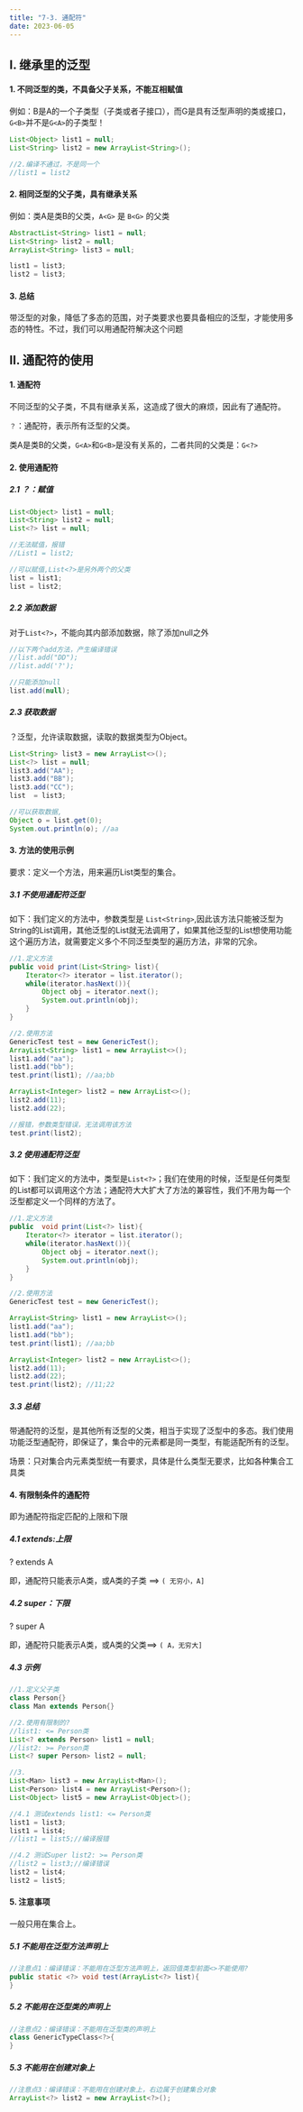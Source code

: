 ```yaml
---
title: "7-3. 通配符"
date: 2023-06-05
---
```


## Ⅰ. 继承里的泛型

#### 1. 不同泛型的类，不具备父子关系，不能互相赋值
例如：B是A的一个子类型（子类或者子接口），而G是具有泛型声明的类或接口，`G<B>`并不是`G<A>`的子类型！
```java
List<Object> list1 = null;
List<String> list2 = new ArrayList<String>();

//2.编译不通过，不是同一个
//list1 = list2 
```

#### 2. 相同泛型的父子类，具有继承关系
例如：类A是类B的父类，`A<G>` 是 `B<G>` 的父类
```java
AbstractList<String> list1 = null;
List<String> list2 = null;
ArrayList<String> list3 = null;

list1 = list3;
list2 = list3;
```

#### 3. 总结
带泛型的对象，降低了多态的范围，对子类要求也要具备相应的泛型，才能使用多态的特性。不过，我们可以用通配符解决这个问题


##  Ⅱ. 通配符的使用
#### 1. 通配符
不同泛型的父子类，不具有继承关系，这造成了很大的麻烦，因此有了通配符。

`？`：通配符，表示所有泛型的父类。

类A是类B的父类，`G<A>`和`G<B>`是没有关系的，二者共同的父类是：`G<?>`

#### 2. 使用通配符
##### 2.1 ？：赋值
```java
List<Object> list1 = null;
List<String> list2 = null;
List<?> list = null;

//无法赋值，报错
//List1 = list2;

//可以赋值,List<?>是另外两个的父类
list = list1;
list = list2;
```

##### 2.2 添加数据
对于`List<?>`，不能向其内部添加数据，除了添加null之外
```java
//以下两个add方法，产生编译错误
//list.add("DD");
//list.add('?');

//只能添加null
list.add(null);
```

##### 2.3 获取数据
？泛型，允许读取数据，读取的数据类型为Object。
```java
List<String> list3 = new ArrayList<>();
List<?> list = null;
list3.add("AA");
list3.add("BB");
list3.add("CC");
list  = list3;

//可以获取数据,
Object o = list.get(0);
System.out.println(o); //aa
```

#### 3. 方法的使用示例
要求：定义一个方法，用来遍历List类型的集合。
##### 3.1 不使用通配符泛型
如下：我们定义的方法中，参数类型是 `List<String>`,因此该方法只能被泛型为String的List调用，其他泛型的List就无法调用了，如果其他泛型的List想使用功能这个遍历方法，就需要定义多个不同泛型类型的遍历方法，非常的冗余。
```java
//1.定义方法
public void print(List<String> list){
    Iterator<?> iterator = list.iterator();
    while(iterator.hasNext()){
        Object obj = iterator.next();
        System.out.println(obj);
    }
}

//2.使用方法
GenericTest test = new GenericTest();
ArrayList<String> list1 = new ArrayList<>();
list1.add("aa");
list1.add("bb");
test.print(list1); //aa;bb

ArrayList<Integer> list2 = new ArrayList<>();
list2.add(11);
list2.add(22);

//报错，参数类型错误，无法调用该方法
test.print(list2);
```
##### 3.2 使用通配符泛型
如下：我们定义的方法中，类型是`List<?>`；我们在使用的时候，泛型是任何类型的List都可以调用这个方法；通配符大大扩大了方法的兼容性，我们不用为每一个泛型都定义一个同样的方法了。
```java
//1.定义方法
public  void print(List<?> list){
    Iterator<?> iterator = list.iterator();
    while(iterator.hasNext()){
        Object obj = iterator.next();
        System.out.println(obj);
    }
}

//2.使用方法
GenericTest test = new GenericTest();

ArrayList<String> list1 = new ArrayList<>();
list1.add("aa");
list1.add("bb");
test.print(list1); //aa;bb

ArrayList<Integer> list2 = new ArrayList<>();
list2.add(11);
list2.add(22);
test.print(list2); //11;22
```
##### 3.3 总结
带通配符的泛型，是其他所有泛型的父类，相当于实现了泛型中的多态。我们使用功能泛型通配符，即保证了，集合中的元素都是同一类型，有能适配所有的泛型。

场景：只对集合内元素类型统一有要求，具体是什么类型无要求，比如各种集合工具类

#### 4. 有限制条件的通配符
即为通配符指定匹配的上限和下限
##### 4.1 extends:上限
? extends A 

即，通配符只能表示A类，或A类的子类  ==> `( 无穷小，A]`
##### 4.2 super：下限
? super A

即，通配符只能表示A类，或A类的父类==> `( A，无穷大]`

##### 4.3 示例
```java
//1.定义父子类
class Person{}
class Man extends Person{}

//2.使用有限制的?
//list1: <= Person类
List<? extends Person> list1 = null;
//list2: >= Person类
List<? super Person> list2 = null;

//3.
List<Man> list3 = new ArrayList<Man>();
List<Person> list4 = new ArrayList<Person>();
List<Object> list5 = new ArrayList<Object>();

//4.1 测试extends list1: <= Person类
list1 = list3;
list1 = list4;
//list1 = list5;//编译报错

//4.2 测试Super list2: >= Person类
//list2 = list3;//编译错误
list2 = list4;
list2 = list5;
```

#### 5. 注意事项
一般只用在集合上。
##### 5.1 不能用在泛型方法声明上
```java
//注意点1：编译错误：不能用在泛型方法声明上，返回值类型前面<>不能使用?
public static <?> void test(ArrayList<?> list){
}
```

##### 5.2 不能用在泛型类的声明上
```java
//注意点2：编译错误：不能用在泛型类的声明上
class GenericTypeClass<?>{
}
```

##### 5.3 不能用在创建对象上
```java
//注意点3：编译错误：不能用在创建对象上，右边属于创建集合对象
ArrayList<?> list2 = new ArrayList<?>();
```

